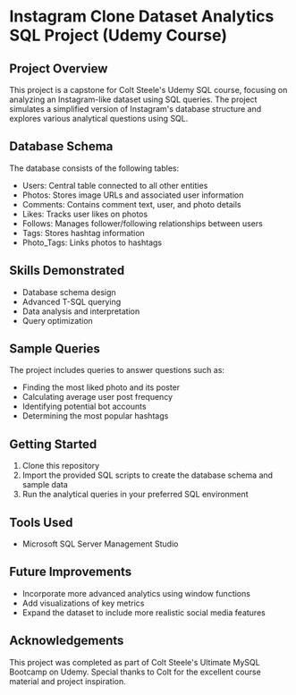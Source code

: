 # Instagram Clone Dataset Analytics SQL Project (Udemy Course)

## Project Overview

This project is a capstone for Colt Steele's Udemy SQL course, focusing on analyzing an Instagram-like dataset using SQL queries. The project simulates a simplified version of Instagram's database structure and explores various analytical questions using SQL.

## Database Schema

The database consists of the following tables:

- Users: Central table connected to all other entities
- Photos: Stores image URLs and associated user information
- Comments: Contains comment text, user, and photo details  
- Likes: Tracks user likes on photos
- Follows: Manages follower/following relationships between users
- Tags: Stores hashtag information
- Photo_Tags: Links photos to hashtags

## Skills Demonstrated

- Database schema design
- Advanced T-SQL querying
- Data analysis and interpretation
- Query optimization

## Sample Queries

The project includes queries to answer questions such as:

- Finding the most liked photo and its poster
- Calculating average user post frequency
- Identifying potential bot accounts
- Determining the most popular hashtags

## Getting Started

1. Clone this repository
2. Import the provided SQL scripts to create the database schema and sample data
3. Run the analytical queries in your preferred SQL environment

## Tools Used

- Microsoft SQL Server Management Studio

## Future Improvements

- Incorporate more advanced analytics using window functions
- Add visualizations of key metrics
- Expand the dataset to include more realistic social media features

## Acknowledgements

This project was completed as part of Colt Steele's Ultimate MySQL Bootcamp on Udemy. Special thanks to Colt for the excellent course material and project inspiration.
